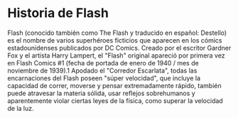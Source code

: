 # Historia de Flash

Flash (conocido también como The Flash y traducido en español: Destello) es el nombre de varios superhéroes ficticios que aparecen en los cómics estadounidenses 
publicados por DC Comics. Creado por el escritor Gardner Fox y el artista Harry Lampert, el "Flash" original apareció por primera vez en Flash Comics #1 
(fecha de portada de enero de 1940 / mes de noviembre de 1939).1​ Apodado el "Corredor Escarlata", todas las encarnaciones del Flash poseen "súper velocidad", 
que incluye la capacidad de correr, moverse y pensar extremadamente rápido, también puede atravesar la materia sólida, usar reflejos sobrehumanos y aparentemente 
violar ciertas leyes de la física, como superar la velocidad de la luz.
